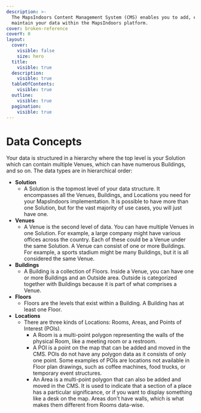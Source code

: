 ```yaml
---
description: >-
  The MapsIndoors Content Management System (CMS) enables you to add, edit, and
  maintain your data within the MapsIndoors platform.
cover: broken-reference
coverY: 0
layout:
  cover:
    visible: false
    size: hero
  title:
    visible: true
  description:
    visible: true
  tableOfContents:
    visible: true
  outline:
    visible: true
  pagination:
    visible: true
---
```


# Data Concepts

Your data is structured in a hierarchy where the top level is your Solution which can contain multiple Venues, which can have numerous Buildings, and so on. The data types are in hierarchical order:

* **Solution**
  * A Solution is the topmost level of your data structure. It encompasses all the Venues, Buildings, and Locations you need for your MapsIndoors implementation. It is possible to have more than one Solution, but for the vast majority of use cases, you will just have one.
* **Venues**
  * A Venue is the second level of data. You can have multiple Venues in one Solution. For example, a large company might have various offices across the country. Each of these could be a Venue under the same Solution. A Venue can consist of one or more Buildings. For example, a sports stadium might be many Buildings, but it is all considered the same Venue.
* **Buildings**
  * A Building is a collection of Floors. Inside a Venue, you can have one or more Buildings and an Outside area. Outside is categorized together with Buildings because it is part of what comprises a Venue.
* **Floors**
  * Floors are the levels that exist within a Building. A Building has at least one Floor.
* **Locations**
  * There are three kinds of Locations: Rooms, Areas, and Points of Interest (POIs).
    * A Room is a multi-point polygon representing the walls of the physical Room, like a meeting room or a restroom.
    * A POI is a point on the map that can be added and moved in the CMS. POIs do not have any polygon data as it consists of only one point. Some examples of POIs are locations not available in Floor plan drawings, such as coffee machines, food trucks, or temporary event structures.
    * An Area is a multi-point polygon that can also be added and moved in the CMS. It is used to indicate that a section of a place has a particular significance, or if you want to display something like a desk on the map. Areas don't have walls, which is what makes them different from Rooms data-wise.
